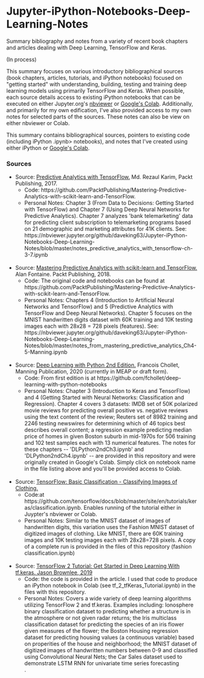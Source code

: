 # Jupyter-iPython-Notebooks-Deep-Learning-Notes
Summary bibliography and notes from a variety of recent book chapters and articles dealing with Deep Learning, TensorFlow and Keras.

(In process)

This summary focuses on various introductory bibliographical sources (book chapters, articles, tutorials, and iPython notebooks) focused on "getting started" with understanding, building, testing and training deep learning models using primarily TensorFlow and Keras. When possible, each source details access to existing iPython notebooks that can be executed on either Jupyter.org's <a href="https://nbviewer.jupyter.org/">nbviewer</a> or <a href="https://colab.research.google.com/notebooks/intro.ipynb">Google's Colab</a>. Additionally, and primarily for my own edification, I've also provided access to my own notes for selected parts of the sources. These notes can also be view on either nbviewer or Colab. 

This summary contains bibliographical sources, pointers to existing code (including iPython .ipynb> notebooks), and notes that I've created using either iPython or <a href="https://colab.research.google.com/notebooks/intro.ipynb">Google's Colab</a>.  

<h3>Sources</h3>

<ul>
    <li>Source: <a href="https://www.packtpub.com/big-data-and-business-intelligence/predictive-analytics-tensorflow">Predictive Analytics with TensorFlow.</a> Md. Rezaul Karim, Packt Publishing, 2017.
    <ul>
    <li>Code: https://github.com/PacktPublishing/Mastering-Predictive-Analytics-with-scikit-learn-and-TensorFlow.</li>
    <li>Personal Notes: Chapter 3 (From Data to Decisions: Getting Started with TensorFlow) and Chapter 7 (Using Deep Neural Networks for Predictive Analytics). Chapter 7 analyzes 'bank telemarketing' data for predicting client subscription to telemarketing programs based on 21 demographic and marketing attributes for 41K clients. See: https://nbviewer.jupyter.org/github/daveking63/Jupyter-iPython-Notebooks-Deep-Learning-Notes/blob/master/notes_predictive_analytics_with_tensorflow-ch-3-7.ipynb</li>
    </ul>
    </li> 
<br>  
    <li>Source: <a href="https://www.packtpub.com/big-data-and-business-intelligence/mastering-predictive-analytics-scikit-learn-and-tensorflow">Mastering Predictive Analytics with scikit-learn and TensorFlow.</a> Alan Fontaine. Packt Publishing, 2018.
    <ul>
    <li>Code: The original code and notebooks can be found at https://github.com/PacktPublishing/Mastering-Predictive-Analytics-with-scikit-learn-and-TensorFlow.</li>
    <li>Personal Notes: Chapters 4 (Introduction to Artificial Neural Networks and TensorFlow) and 5 (Predictive Analytics with TensorFlow and Deep Neural Networks). Chapter 5 focuses on the MNIST handwritten digits dataset with 60K training and 10K testing images each with 28x28 = 728 pixels (features). See: https://nbviewer.jupyter.org/github/daveking63/Jupyter-iPython-Notebooks-Deep-Learning-Notes/blob/master/notes_from_mastering_predictive_analytics_Ch4-5-Manning.ipynb</li>
    </ul>
    </li>
<br>
     <li>Source: <a href="https://www.manning.com/books/deep-learning-with-python-second-edition">Deep Learning with Python 2nd Edition.</a> Francois Chollet, Manning Publication, 2020 (currently in MEAP or draft form).
    <ul>
    <li>Code: From first edition is at https://github.com/fchollet/deep-learning-with-python-notebooks</li>
    <li>Personal Notes: Chapter 3 (Introduction to Keras and TensorFlow) and 4 (Getting Started with Neural Networks: Classification and Regression). Chapter 4 covers 3 datasets: IMDB set of 50K polarized movie reviews for predicting overall positive vs. negative reviews using the text content of the review; Reuters set of 8982 training and 2246 testing newswires for determining which of 46 topics best describes overall content; a regression example predicting median price of homes in given Boston suburb in mid-1970s for 506 training and 102 test samples each with 13 numerical features. The notes for these chapters -- 'DLPython2ndCh3.ipynb' and 'DLPython2ndCh4.ipynb' -- are provided in this repository and were originally created in Google's Colab. Simply click on notebook name in the file listing above and you'll be provided access to Colab.</li>
     </ul>
     </li>
<br>
     <li>Source: <a href="https://www.tensorflow.org/tutorials/keras/classification">TensorFlow: Basic Classification - Classifying Images of Clothing.</a>
    <ul>
    <li>Code:at https://github.com/tensorflow/docs/blob/master/site/en/tutorials/keras/classification.ipynb. Enables running of the tutorial either in Juypter's nbviewer or Colab.</li>
    <li>Personal Notes: Similar to the MNIST dataset of images of handwritten digits, this variation uses the Fashion MNIST dataset of digitized images of clothing. Like MNIST, there are 60K training images and 10K testing images each with 28x28=728 pixels. A copy of a complete run is provided in the files of this repository (fashion classification.ipynb) </li>
     </ul>
     </li>
<br>    
    <li>Source: <a href=https://machinelearningmastery.com/tensorflow-tutorial-deep-learning-with-tf-keras/">TensorFlow 2 Tutorial: Get Started in Deep Learning With tf.keras. Jason Brownlee, 2019</a>
    <ul>
    <li>Code: the code is provided in the article.  I used that code to produce an iPython notebook in Colab (see tf_2_tfKeras_Tutorial.ipynb) in the files with this repository.</li>
    <li>Personal Notes: Covers a wide variety of deep learning algorithms utilizing TensorFlow 2 and tf.keras.  Examples including: Ionosphere binary classification dataset to predicting whether a structure is in the atmosphere or not given radar returns; the Iris multiclass classification dataset for predicting the species of an iris flower given measures of the flower; the Boston Housing regression dataset for predicting housing values (a continuous variable) based on properities of the house and neighborhood; the MNIST dataset of digitized images of handwritten numbers between 0-9 and classified using Convolutional Neural Nets; the Car Sales dataset used to demonstrate LSTM RNN for univariate time series forecasting </li>.
     </ul>
     </li>
</ul>
